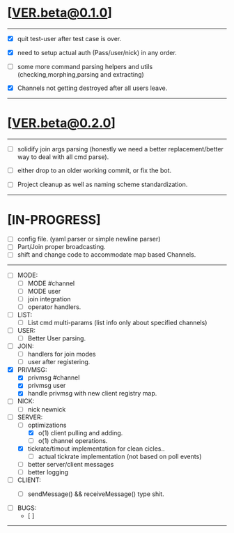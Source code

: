 

# [VER.beta@0.1.0]

---

- [X] quit test-user after test case is over.
- [X] need to setup actual auth (Pass/user/nick) in any order.
- [ ] some more command parsing helpers and utils (checking,morphing,parsing and extracting)
- [X] Channels not getting destroyed after all users leave.


---

# [VER.beta@0.2.0]

---

- [ ] solidify join args parsing (honestly we need a better replacement/better way to deal with all cmd parse).
- [ ] either drop to an older working commit, or fix the bot.
- [ ] Project cleanup as well as naming scheme standardization.


---

# [IN-PROGRESS]

- [ ] config file. (yaml parser or simple newline parser)
- [ ] Part/Join proper broadcasting.
- [ ] shift and change code to accommodate map based Channels.

---
- [ ] MODE:
    - [ ] MODE #channel 
    - [ ] MODE user
    - [ ] join integration
    - [ ] operator handlers.

- [ ] LIST:
    - [ ] List cmd multi-params (list info only about specified channels)

- [ ] USER:
    - [ ] Better User parsing.
- [ ] JOIN:
    - [ ] handlers for join modes
    - [ ] user after registering.

- [X] PRIVMSG:
    - [X] privmsg #channel
    - [X] privmsg user
    - [X] handle privmsg with new client registry map.

- [ ] NICK:
    - [ ] nick newnick
    
- [ ] SERVER:
    - [ ] optimizations 
        - [X] o(1) client pulling and adding. 
        - [ ] o(1) channel operations.
    - [X] tickrate/timout implementation for clean cicles..
        - [ ] actual tickrate implementation (not based on poll events)
    - [ ] better server/client messages
    - [ ] better logging

- [ ] CLIENT:
    - [ ] sendMessage() && receiveMessage() type shit.


- [ ] BUGS:
    - [ ] 
---
